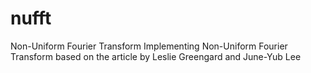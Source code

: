 # nufft
Non-Uniform Fourier Transform
Implementing Non-Uniform Fourier Transform based on the article by Leslie Greengard and June-Yub Lee
